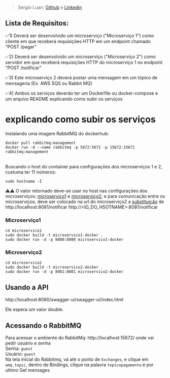 > Sergio Luan: [Github](https://github.com/sergioyi) e [Linkedin](www.linkedin.com/in/sergio-dos-santos-7b2142261)
## Lista de Requisitos:
✅1) Deverá ser desenvolvido um microserviço ("Microserviço 1") como cliente em que receberá requisições HTTP em um endpoint chamado "POST /pagar"

✅2) Deverá ser desenvolvido um microserviço ("Microserviço 2") como servidor em que receberá requisições HTTP do microserviço 1 no endpoint "POST /notificar" 

✅3) Este microserviço 2 deverá postar uma mensagem em um tópico de mensageria (Ex. AWS SQS ou Rabbit MQ) 

✅4) Ambos os serviços deverão ter um Dockerfile ou docker-compose e um arquivo README explicando como subir os serviços 

#   explicando como subir os serviços
Instalando uma imagem RabbitMQ do dockerhub:
```shell
docker pull rabbitmq:management
docker run -d --name rabbitmq -p 5672:5672 -p 15672:15672 rabbitmq:management

```
\
Buscando o host do container para configurações dos microserviços 1 e 2, custuma ter 11 números:
```shell
sudo hostname -I
```
⚠️⚠️ O valor retornado deve-se usar no host nas configurações dos microserviços: [microserviço1](./microservico1/src/main/resources/application.properties#L3) e [microserviço2](./microservico2/src/main/resources/application.properties); e para comunicação entre os microserviços, deve ser colocado na url do microserviço2 a [substituição](./microservico1/src/main/java/com/workspace/microservico1/controller/Pagamento.java#L13) de http://localhost:8081/notificar http://<ID_DO_HSOTNAME>:8081/notificar

### Microserviço1 
```shell
cd microservico1
sudo docker build -t microservico1-docker .
sudo docker run -d -p 8080:8080 microservico1-docker
```
### Microserviço2 
```shell
cd microservico2
sudo docker build -t microservico2-docker .
sudo docker run -d -p 8081:8081 microservico2-docker
```
## Usando a API
http://localhost:8080/swagger-ui/swagger-ui/index.html

Ele espera um valor double.
## Acessando o RabbitMQ
Para acessar o ambiente do RabbitMq:  http://localhost:15672/ onde vai pedir usuário e senha \
Senha: `guest`\
Usuário: `guest`\
Na tela inicial do Rabbitmq, vá até o ponto de `Exchanges`, e clique em `amq.topic`, dentro de Bindings, clique na palavra `topicopagamento` e por ultimo Get mensages
